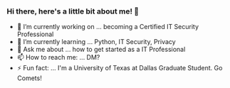 ### Hi there, here's a little bit about me! 👋



- 🔭 I’m currently working on ... becoming a Certified IT Security Professional
- 🌱 I’m currently learning ... Python, IT Security, Privacy
- 💬 Ask me about ... how to get started as a IT Professional
- 📫 How to reach me: ... DM?
- ⚡ Fun fact: ... I'm a University of Texas at Dallas Graduate Student. Go Comets! 
